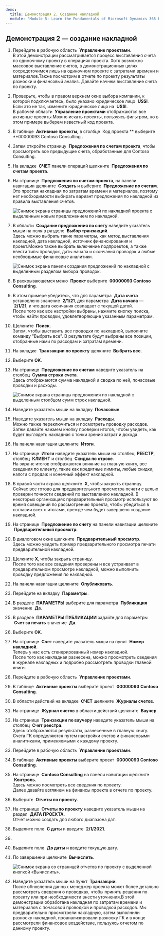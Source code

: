 ```yaml
---
demo:
  title: Демонстрация 2. Создание накладной
  module: 'Module 5: Learn the Fundamentals of Microsoft Dynamics 365 Project Operations'
---
```


## <a name="demo-2---create-an-invoice"></a>Демонстрация 2 — создание накладной

1. Перейдите в рабочую область  **Управление проектами**.  
    В этой демонстрации рассматривается процесс выставления счета по одиночному проекту в операциях проекта. Хотя возможно массовое выставление счетов, в демонстрационных целях сосредоточимся лишь на одиночном проекте с затратами времени и материалов.Также посмотрим в отчете по проекту результаты разноски и финансовый анализ. Давайте начнем выставление счета по проекту. 

1. Проверьте, чтобы в правом верхнем окне выбора компании, к которой подключаетесь, было указано юридическое лицо  **USSI**. Если это не так, измените юридическое лицо на  **USSI**.  
    В рабочей области  **Управление проектами** отображаются все активные проекты.Можно искать проекты, пользуясь фильтром, но в этом примере выберем известный код проекта. 

1. В таблице  **Активные проекты**, в столбце  Код проекта ** выберите **00000093 Contoso Consulting .  

1. Затем откройте страницу  **Предложения по счетам проекта**, чтобы просмотреть все предыдущие счета, обработанные для Contoso Consulting. 

1. На вкладке  **СЧЕТ** панели операций щелкните  **Предложения по счетам проекта**. 

1. На странице  **Предложения по счетам проекта**, на панели навигации щелкните  **Создать** и выберите  **Предложение по счетам**.  
    Это простая накладная по затратам времени и материалов, поэтому нет необходимости выбирать вариант предложения по накладной из правила выставления счетов. 

    ![Снимок экрана страницы предложений по накладной проекта с выделенным новым предложением по накладной.](./media/projops_invoice_1_new_invoice_proposal.png)

1. В области  **Создание предложения по счету** наведите указатель мыши на поля в разделе  **Выбор транзакций**.  
    Здесь можно выбрать такие параметры, как метод выставления накладной, дата накладной, источник финансирования и проект.Можно также выбрать включение подпроектов, а также ввести типы проводок, даты начала и окончания проводок и любые необходимые финансовые аналитики. 

    ![Снимок экрана панели создания предложений по накладной с выделенным разделом выбора проводок.](./media/projops_invoice_2_select_transactions.png)

1. В раскрывающемся меню  **Проект** выберите  **00000093 Contoso Consulting**. 

1. В этом примере убедитесь, что для параметра  **Дата счета** установлено значение  **2/1/21**, для параметра  **Дата начала** —  **2/1/21**, и что дата окончания совпадает с текущей датой.  
    После того как все настройки выбраны, нажмите кнопку поиска, чтобы найти проводки, удовлетворяющие указанным параметрам.

1. Щелкните  **Поиск**.  
    Затем, чтобы выставить все проводки по накладной, выполните команду "Выбрать все". В результате будут выбраны все позиции, отобранные нами по расходам и затратам времени.

1. На вкладке  **Транзакции по проекту** щелкните  **Выбрать все**.

1. Выберите **OK**. 

1. На странице  **Предложение по счетам** наведите указатель на столбец  **Сумма строки счета**.  
    Здесь отображаются сумма накладной и сводка по ней, почасовые проводки и расходы.

    ![Снимок экрана страницы предложения по накладной с выделенным столбцом сумм строк накладной.](./media/projops_invoice_3_invoice_line_amount_column.png)

1. Наведите указатель мыши на вкладку  **Почасовые**. 

1. Наведите указатель мыши на вкладку  **Расходы**.  
    Можно также переключиться и посмотреть проводку расходов.  
Затем давайте нажмем кнопку проверки итогов, чтобы увидеть, как будет выглядеть накладная с точки зрения затрат и дохода.

1. На панели навигации щелкните  **Итоги**.

1. На странице  **Итоги** наведите указатель мыши на столбец  **РЕЕСТР**, столбец  **КЛИЕНТ** и столбец  **Скидка по строке**.  
    На экране итогов отображаются влияние на главную книгу, все сведения по клиенту, такие как кредитные лимиты, любые скидки, налоги с продаж и конечный эффект накладной. 

1. В правой части экрана щелкните  **X**, чтобы закрыть страницу.  
    Сейчас все готово для предварительного просмотра печати с целью проверки точности сведений по выставлению накладной. В некоторых организациях предварительный просмотр используют во время совещаний по рассмотрению проекта, чтобы убедиться в согласии всех с итогами, прежде чем будет завершено создание накладной. 

1. На странице  **Предложение по счету** на панели навигации щелкните  **Предварительный просмотр**. 

1. В диалоговом окне щелкните  **Предварительный просмотр**.  
    Здесь можно увидеть пример предварительного просмотра печати предварительной накладной. 

1. Щелкните **X**, чтобы закрыть страницу.  
    После того как все сведения проверены и все устраивает в предварительном просмотре накладной, можно выполнить проводку предложения по накладной.

1. На панели навигации щелкните  **Опубликовать**.

1. Перейдите на вкладку  **Параметры**.

1. В разделе  **ПАРАМЕТРЫ** выберите для параметра  **Публикация** значение  **Да**.

1. В разделе  **ПАРАМЕТРЫ ПУБЛИКАЦИИ** задайте для параметры  **Счет за печать** значение  **Да**.

1. Выберите **OK**.

1. На странице  **Счет** наведите указатель мыши на пункт  **Номер накладной**.  
    Теперь у нас есть сгенерированный номер накладной.  
    После того как накладная разнесена, можно просмотреть сведения в журнале накладных и подробно рассмотреть проводки главной книги.

1. Перейдите в рабочую область  **Управление проектами**.

1. В таблице  **Активные проекты** выберите проект  **00000093** **Contoso Consulting**.

1. В области действий на вкладке  **СЧЕТ** щелкните  **Журналы счетов**.

1. На странице  **Журнал счетов** в области действий щелкните  **Ваучер**.

1. На странице  **Транзакции по ваучеру** наведите указатель мыши на столбец  **Счет реестра**.  
    Здесь отображаются результаты, разнесенные в главную книгу. Счета ГК определяются путем настройки счетов и финансовыми аналитиками, применяемыми к каждому проекту.

1. Перейдите в рабочую область  **Управление проектами**. 

1. В таблице  **Активные проекты** выберите проект  **00000093 Contoso Consulting**.

1. На странице  **Contoso Consulting** на панели навигации щелкните  **Контроль**.  
    Здесь можно посмотреть все сведения по проекту.  
    Далее давайте взглянем на финансы проекта в отчете по проекту.

1. Выберите  **Отчеты по проекту**.

1. На странице  **Отчеты по проекту** наведите указатель мыши на раздел  **ДАТА ПРОЕКТА**.  
Отчет можно создать для любого диапазона дат.

1. Выделите поле  **С даты** и введите  **2/1/2021**.
1. 
1. Выделите поле  **До даты** и введите текущую дату.

1. По завершении щелкните  **Вычислить**.

    ![Снимок экрана со страницей отчетов по проекту с выделенной кнопкой «Вычислить».](./media/projops_invoice_4_calculate.png)

1. Наведите указатель мыши на пункт  **Транзакции**.  
    После обновления данных менеджер проекта может более детально рассмотреть сведения о проводках, чтобы принять решения по проекту или при необходимости внести уточнения.В этой демонстрации обработана накладная по затратам времени и материалов с почасовой проводкой и проводкой расходов. Мы предварительно просмотрели накладную, затем выполнили разноску накладной, проанализировали разноску ГК и в конце рассмотрели финансовое воздействие, пользуясь отчетом по данному проекту.

